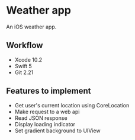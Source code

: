 # Weather app

An iOS weather app.

## Workflow

- Xcode 10.2
- Swift 5
- Git 2.21

## Features to implement

- Get user's current location using CoreLocation
- Make request to a web api
- Read JSON response
- Display loading indicator
- Set gradient background to UIView
